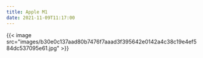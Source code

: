 ```yaml
---
title: Apple M1
date: 2021-11-09T11:17:00
---
```


{{< image src="images/b30e0c137aad80b7476f7aaad3f395642e0142a4c38c19e4ef584dc537095e61.jpg" >}}

